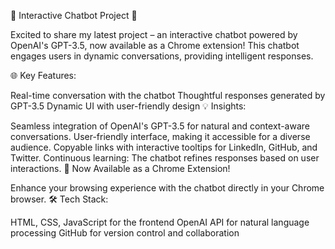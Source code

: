 🤖 Interactive Chatbot Project 🤖

Excited to share my latest project – an interactive chatbot powered by OpenAI's GPT-3.5, now available as a Chrome extension! This chatbot engages users in dynamic conversations, providing intelligent responses.

🌐 Key Features:

Real-time conversation with the chatbot
Thoughtful responses generated by GPT-3.5
Dynamic UI with user-friendly design
💡 Insights:

Seamless integration of OpenAI's GPT-3.5 for natural and context-aware conversations.
User-friendly interface, making it accessible for a diverse audience.
Copyable links with interactive tooltips for LinkedIn, GitHub, and Twitter.
Continuous learning: The chatbot refines responses based on user interactions.
🚀 Now Available as a Chrome Extension!

Enhance your browsing experience with the chatbot directly in your Chrome browser.
🛠️ Tech Stack:

HTML, CSS, JavaScript for the frontend
OpenAI API for natural language processing
GitHub for version control and collaboration
